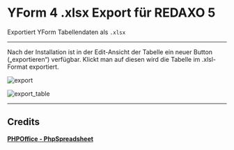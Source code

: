# YForm 4 .xlsx Export für REDAXO 5

Exportiert YForm Tabellendaten als `.xlsx`

---

Nach der Installation ist in der Edit-Ansicht der Tabelle ein neuer Button („exportieren“) verfügbar. Klickt man auf diesen wird die Tabelle im .xlsl-Format exportiert.

![export](https://user-images.githubusercontent.com/2708231/168288087-7605445b-9e56-4afa-8c36-5c704ff07a80.png)

![export_table](https://user-images.githubusercontent.com/2708231/168288099-bcb83900-b095-46b9-9406-9f8dffdfdfe8.png)

---

## Credits

**[PHPOffice - PhpSpreadsheet](https://github.com/PHPOffice/phpspreadsheet/)**
